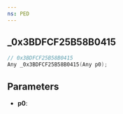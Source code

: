 ```yaml
---
ns: PED
---
```

## _0x3BDFCF25B58B0415

```c
// 0x3BDFCF25B58B0415
Any _0x3BDFCF25B58B0415(Any p0);
```

## Parameters
* **p0**:
